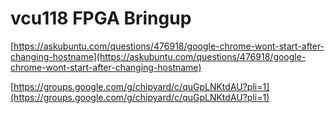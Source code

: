 # vcu118 FPGA Bringup







[https://askubuntu.com/questions/476918/google-chrome-wont-start-after-changing-hostname](https://askubuntu.com/questions/476918/google-chrome-wont-start-after-changing-hostname)

[https://groups.google.com/g/chipyard/c/quGpLNKtdAU?pli=1](https://groups.google.com/g/chipyard/c/quGpLNKtdAU?pli=1)





